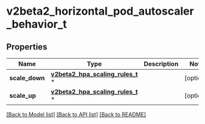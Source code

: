 # v2beta2_horizontal_pod_autoscaler_behavior_t

## Properties
Name | Type | Description | Notes
------------ | ------------- | ------------- | -------------
**scale_down** | [**v2beta2_hpa_scaling_rules_t**](v2beta2_hpa_scaling_rules.md) \* |  | [optional] 
**scale_up** | [**v2beta2_hpa_scaling_rules_t**](v2beta2_hpa_scaling_rules.md) \* |  | [optional] 

[[Back to Model list]](../README.md#documentation-for-models) [[Back to API list]](../README.md#documentation-for-api-endpoints) [[Back to README]](../README.md)


